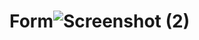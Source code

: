 # Form![Screenshot (2)](https://github.com/vikas200208/Form/assets/135458198/96bfae13-1948-4bf6-bbce-2103e987bebf)
